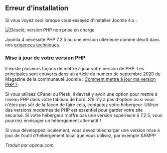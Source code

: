 <!-- Filename: J4.x:Unsupported_PHP_Version / Display title: Version PHP non prise en charge -->

## Erreur d'installation

Si vous voyez ceci lorsque vous essayez d'installer Joomla 4.x :

![Désolé, version PHP non prise en charge](../../../en/images/problems/problems-unsupported-php-version.jpg "Désolé. Votre version de PHP n'est pas prise en charge")

Joomla 4 nécessite PHP 7.2.5 ou une version ultérieure comme décrit dans nos
<a href="https://manual.joomla.org/docs/next/get-started/technical-requirements/"
rel="noreferrer noopener">exigences techniques</a>.

### Mise à jour de votre version PHP

Il existe plusieurs façons de mettre à jour votre version de PHP. Les principales sont
couverts dans un article du numéro de septembre 2020 du Magazine de la communauté Joomla : <a
href="https://magazine.joomla.org/all-issues/september-2020/how-do-i-update-my-php-version"
rel="noreferrer noopener">Comment mettre
à jour ma version PHP ?</a>.

Si vous utilisez CPanel ou Plesk, il devrait y avoir une option pour mettre à niveau PHP
dans votre tableau de bord. S'il n'y a pas d'option ou si vous n'êtes pas sûr de la façon de
faire cela, contactez votre hébergeur. Utiliser des versions modernes de PHP est essentiel
pour garder votre site sécurisé. Si votre hébergeur n'offre pas une version supérieure
à 7.2.5, vous pourriez envisager un hébergement alternatif !

Si vous développez localement, vous devez télécharger une version mise à jour
de l'outil d'hébergement local que vous utilisez, par exemple
XAMPP

*Traduit par openai.com*

